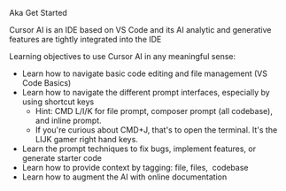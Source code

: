 Aka Get Started

Cursor AI is an IDE based on VS Code and its AI analytic and generative features are tightly integrated into the IDE  

Learning objectives to use Cursor AI in any meaningful sense:
- Learn how to navigate basic code editing and file management (VS Code Basics)
- Learn how to navigate the different prompt interfaces, especially by using shortcut keys
	- Hint: CMD L/I/K for file prompt, composer prompt (all codebase), and inline prompt.
	- If you're curious about CMD+J, that's to open the terminal. It's the LIJK gamer right hand keys.
- Learn the prompt techniques to fix bugs, implement features, or generate starter code
- Learn how to provide context by tagging: file, files,  codebase
- Learn how to augment the AI with online documentation